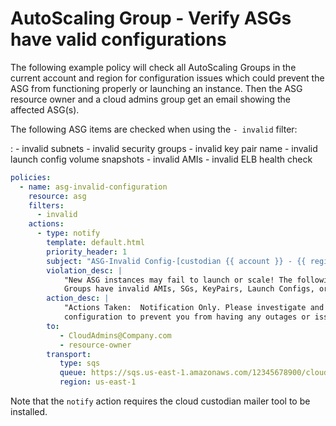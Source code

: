# AutoScaling Group - Verify ASGs have valid configurations

The following example policy will check all AutoScaling Groups in the
current account and region for configuration issues which could prevent
the ASG from functioning properly or launching an instance. Then the ASG
resource owner and a cloud admins group get an email showing the
affected ASG(s).

The following ASG items are checked when using the `- invalid` filter:

:   -   invalid subnets
    -   invalid security groups
    -   invalid key pair name
    -   invalid launch config volume snapshots
    -   invalid AMIs
    -   invalid ELB health check

``` yaml
policies:
  - name: asg-invalid-configuration
    resource: asg
    filters:
      - invalid
    actions:
      - type: notify
        template: default.html
        priority_header: 1
        subject: "ASG-Invalid Config-[custodian {{ account }} - {{ region }}]"
        violation_desc: |
            "New ASG instances may fail to launch or scale! The following Autoscaling
            Groups have invalid AMIs, SGs, KeyPairs, Launch Configs, or Health Checks"
        action_desc: |
            "Actions Taken:  Notification Only. Please investigate and fix your ASGs
            configuration to prevent you from having any outages or issues"
        to:
           - CloudAdmins@Company.com
           - resource-owner
        transport:
           type: sqs
           queue: https://sqs.us-east-1.amazonaws.com/12345678900/cloud-custodian-mailer
           region: us-east-1
```

Note that the `notify` action requires the cloud custodian mailer tool
to be installed.
